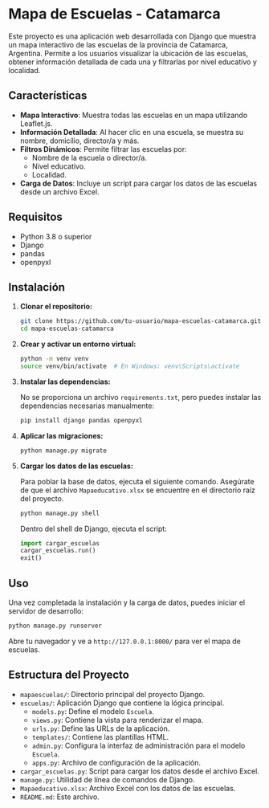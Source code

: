 # Mapa de Escuelas - Catamarca

Este proyecto es una aplicación web desarrollada con Django que muestra un mapa interactivo de las escuelas de la provincia de Catamarca, Argentina. Permite a los usuarios visualizar la ubicación de las escuelas, obtener información detallada de cada una y filtrarlas por nivel educativo y localidad.

## Características

-   **Mapa Interactivo**: Muestra todas las escuelas en un mapa utilizando Leaflet.js.
-   **Información Detallada**: Al hacer clic en una escuela, se muestra su nombre, domicilio, director/a y más.
-   **Filtros Dinámicos**: Permite filtrar las escuelas por:
    -   Nombre de la escuela o director/a.
    -   Nivel educativo.
    -   Localidad.
-   **Carga de Datos**: Incluye un script para cargar los datos de las escuelas desde un archivo Excel.

## Requisitos

-   Python 3.8 o superior
-   Django
-   pandas
-   openpyxl

## Instalación

1.  **Clonar el repositorio:**

    ```bash
    git clone https://github.com/tu-usuario/mapa-escuelas-catamarca.git
    cd mapa-escuelas-catamarca
    ```

2.  **Crear y activar un entorno virtual:**

    ```bash
    python -m venv venv
    source venv/bin/activate  # En Windows: venv\Scripts\activate
    ```

3.  **Instalar las dependencias:**

    No se proporciona un archivo `requirements.txt`, pero puedes instalar las dependencias necesarias manualmente:

    ```bash
    pip install django pandas openpyxl
    ```

4.  **Aplicar las migraciones:**

    ```bash
    python manage.py migrate
    ```

5.  **Cargar los datos de las escuelas:**

    Para poblar la base de datos, ejecuta el siguiente comando. Asegúrate de que el archivo `Mapaeducativo.xlsx` se encuentre en el directorio raíz del proyecto.

    ```bash
    python manage.py shell
    ```

    Dentro del shell de Django, ejecuta el script:

    ```python
    import cargar_escuelas
    cargar_escuelas.run()
    exit()
    ```

## Uso

Una vez completada la instalación y la carga de datos, puedes iniciar el servidor de desarrollo:

```bash
python manage.py runserver
```

Abre tu navegador y ve a `http://127.0.0.1:8000/` para ver el mapa de escuelas.

## Estructura del Proyecto

-   `mapaescuelas/`: Directorio principal del proyecto Django.
-   `escuelas/`: Aplicación Django que contiene la lógica principal.
    -   `models.py`: Define el modelo `Escuela`.
    -   `views.py`: Contiene la vista para renderizar el mapa.
    -   `urls.py`: Define las URLs de la aplicación.
    -   `templates/`: Contiene las plantillas HTML.
    -   `admin.py`: Configura la interfaz de administración para el modelo `Escuela`.
    -   `apps.py`: Archivo de configuración de la aplicación.
-   `cargar_escuelas.py`: Script para cargar los datos desde el archivo Excel.
-   `manage.py`: Utilidad de línea de comandos de Django.
-   `Mapaeducativo.xlsx`: Archivo Excel con los datos de las escuelas.
-   `README.md`: Este archivo.
